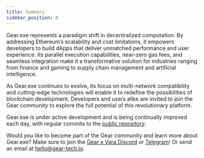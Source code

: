 ```yaml
---
title: Summary
sidebar_position: 8
---
```


Gear.exe represents a paradigm shift in decentralized computation. By addressing Ethereum’s scalability and cost
limitations, it empowers developers to build dApps that deliver unmatched performance and user experience. Its parallel
execution capabilities, near-zero gas fees, and seamless integration make it a transformative solution for industries
ranging from finance and gaming to supply chain management and artificial intelligence.

As Gear.exe continues to evolve, its focus on multi-network compatibility and cutting-edge technologies will enable it
to redefine the possibilities of blockchain development. Developers and users alike are invited to join the Gear
community to explore the full potential of this revolutionary platform.

Gear.exe is under active development and is being continually improved each day, with regular commits to
the [public repository](https://github.com/gear-tech/gear/tree/master/ethexe).

Would you like to become part of the Gear community and learn more about Gear.exe? Make sure to join
the [Gear x Vara Discord](https://discord.gg/BhhqF6f8u9) or [Telegram](http://t.me/gear_tech)! Or send an email
at [hello@gear-tech.io](hello@gear-tech.io).
